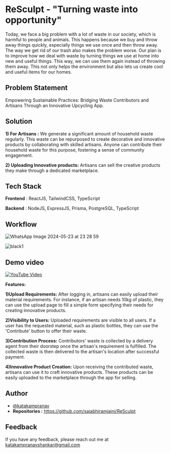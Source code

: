 
# ReSculpt - "Turning waste into opportunity"

Today, we face a big problem with a lot of waste in our society, which is harmful to people and animals. This happens because we buy and throw away things quickly, especially things we use once and then throw away. The way we get rid of our trash also makes the problem worse. Our plan is to improve how we deal with waste by turning things we use at home into new and useful things. This way, we can use them again instead of throwing them away. This not only helps the environment but also lets us create cool and useful items for our homes.

## Problem Statement

Empowering Sustainable Practices: Bridging Waste Contributors and Artisans Through an Innovative Upcycling App.


## Solution

**1) For Artisans :**
We generate a significant amount of household waste regularly.
This waste can be repurposed to create decorative and innovative products by collaborating with skilled artisans.
Anyone can contribute their household waste for this purpose, fostering a sense of community engagement.

**2) Uploading Innovative products:**
Artisans can sell the creative products they make through a dedicated marketplace.

## Tech Stack

**Frontend** : ReactJS, TailwindCSS, TypeScript

**Backend** : NodeJS, ExpressJS, Prisma, PostgreSQL, TypeScript 

## Workflow

![WhatsApp Image 2024-05-23 at 23 28 59](https://github.com/saiabhiramjaini/portfolio/assets/115941546/c9ad8cef-c089-484b-877b-9c8572639ea3)



![black1](https://github.com/saiabhiramjaini/Resculpt-For_Artisans/assets/115941546/90e077d8-2000-4aae-bb22-ac76273d5e0e)

## Demo video

[![YouTube Video](https://img.youtube.com/vi/xX8E7E1Jx2c/0.jpg)](https://youtu.be/6csys327hEw?feature=shared)


**Features:**

**1)Upload Requirements:**
After logging in, artisans can easily upload their material requirements.
For instance, if an artisan needs 10kg of plastic, they can use the upload page to fill a simple form specifying their needs for creating innovative products.


**2)Visibility to Users:**
Uploaded requirements are visible to all users.
If a user has the requested material, such as plastic bottles, they can use the 'Contribute' button to offer their waste.


**3)Contribution Process:**
Contributors' waste is collected by a delivery agent from their doorstep once the artisan's requirement is fulfilled.
The collected waste is then delivered to the artisan's location after successful payment.


**4)Innovative Product Creation:**
Upon receiving the contributed waste, artisans can use it to craft innovative products.
These products can be easily uploaded to the marketplace through the app for selling.



## Author

- [@katakampranav](https://github.com/katakampranav)
- **Repositories :**
https://github.com/saiabhiramjaini/ReSculpt

## Feedback 

If you have any feedback, please reach out me at katakampranavshankar@gmail.com


